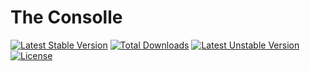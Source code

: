 # The Consolle
[![Latest Stable Version](https://poser.pugx.org/consolle/consolle/v/stable.svg)](https://packagist.org/packages/consolle/consolle) [![Total Downloads](https://poser.pugx.org/consolle/consolle/downloads.svg)](https://packagist.org/packages/consolle/consolle) [![Latest Unstable Version](https://poser.pugx.org/consolle/consolle/v/unstable.svg)](https://packagist.org/packages/consolle/consolle) [![License](https://poser.pugx.org/consolle/consolle/license.svg)](https://packagist.org/packages/consolle/consolle)
